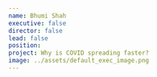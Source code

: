 ```yaml
---
name: Bhumi Shah
executive: false
director: false
lead: false
position:  
project: Why is COVID spreading faster?
image: ../assets/default_exec_image.png
---
```

